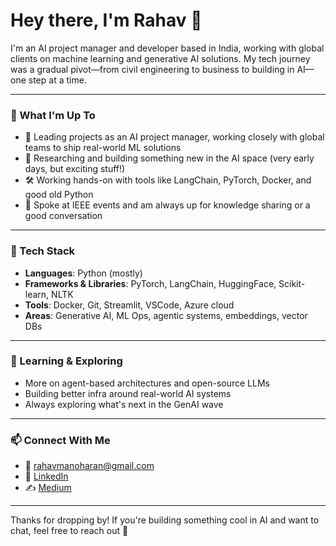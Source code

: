 # Hey there, I'm Rahav 👋

I'm an AI project manager and developer based in India, working with global clients on machine learning and generative AI solutions. My tech journey was a gradual pivot—from civil engineering to business to building in AI—one step at a time.

---

### 🚀 What I'm Up To

- 🧠 Leading projects as an AI project manager, working closely with global teams to ship real-world ML solutions
- 🧪 Researching and building something new in the AI space (very early days, but exciting stuff!)
- 🛠️ Working hands-on with tools like LangChain, PyTorch, Docker, and good old Python
- 💬 Spoke at IEEE events and am always up for knowledge sharing or a good conversation

---

### 🧰 Tech Stack

- **Languages**: Python (mostly)
- **Frameworks & Libraries**: PyTorch, LangChain, HuggingFace, Scikit-learn, NLTK
- **Tools**: Docker, Git, Streamlit, VSCode, Azure cloud
- **Areas**: Generative AI, ML Ops, agentic systems, embeddings, vector DBs

---

### 🌱 Learning & Exploring

- More on agent-based architectures and open-source LLMs
- Building better infra around real-world AI systems
- Always exploring what's next in the GenAI wave

---

### 📫 Connect With Me

- 📧 rahavmanoharan@gmail.com
- 💼 [LinkedIn](https://www.linkedin.com/in/rahav-manoharan/)
- ✍️ [Medium](https://medium.com/@rahavmanoharan)

---

Thanks for dropping by! If you're building something cool in AI and want to chat, feel free to reach out 🤝
